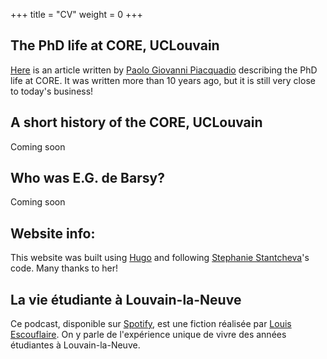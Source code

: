 +++
title = "CV"
weight = 0
+++
## The PhD life at CORE, UCLouvain

[Here](https://antoine-germain.github.io/phd_life_at_core.pdf) is an article written by [Paolo Giovanni Piacquadio](https://sites.google.com/site/paologpiacquadio/) describing the PhD life at CORE. It was written more than 10 years ago, but it is still very close to today's business! 


## A short history of the CORE, UCLouvain

Coming soon

## Who was E.G. de Barsy?


Coming soon


## Website info:
This website was built using [Hugo](https://gohugo.io/) and following [Stephanie Stantcheva](https://www.stefanie-stantcheva.com/)'s code. Many thanks to her!


## La vie étudiante à Louvain-la-Neuve

Ce podcast, disponible sur [Spotify](https://open.spotify.com/episode/4h9NLSqxV9JIuO0uF0lphr?si=hpPMH0mSQfWro--hXrZ4Mw), est une fiction réalisée par [Louis Escouflaire](https://uclouvain.be/fr/repertoires/louis.escouflaire). On y parle de l'expérience unique de vivre des années étudiantes à Louvain-la-Neuve. 

